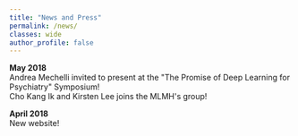 ```yaml
---
title: "News and Press"
permalink: /news/
classes: wide
author_profile: false
---
```


**May 2018**  
Andrea Mechelli invited to present at the "The Promise of Deep Learning for Psychiatry" Symposium!  
Cho Kang Ik and Kirsten Lee joins the MLMH's group!  

**April 2018**  
New website!  
